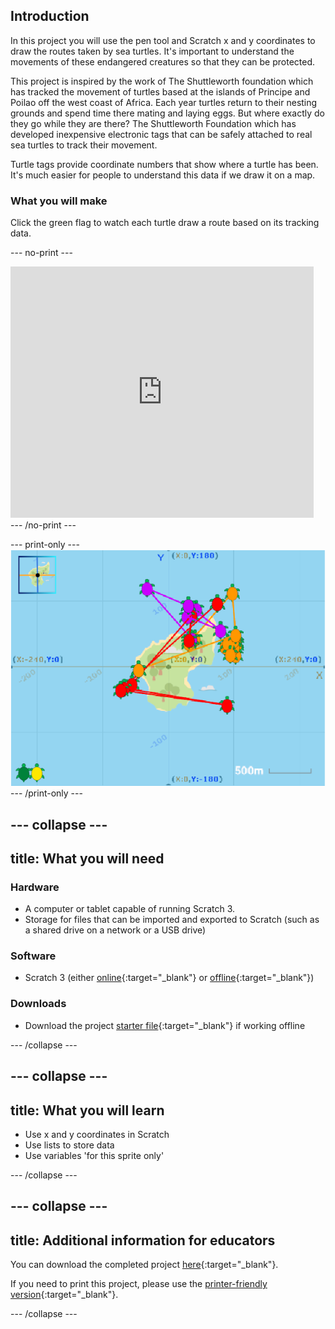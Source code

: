 ## Introduction

In this project you will use the pen tool and Scratch x and y coordinates to draw the routes taken by sea turtles. It's important to understand the movements of these endangered creatures so that they can be protected.

This project is inspired by the work of The Shuttleworth foundation which has tracked the movement of turtles based at the islands of Principe and Poilao off the west coast of Africa. Each year turtles return to their nesting grounds and spend time there mating and laying eggs. But where exactly do they go while they are there? The Shuttleworth Foundation which has developed inexpensive electronic tags that can be safely attached to real sea turtles to track their movement. 

Turtle tags provide coordinate numbers that show where a turtle has been. It's much easier for people to understand this data if we draw it on a map.

### What you will make

Click the green flag to watch each turtle draw a route based on its tracking data. 

--- no-print ---
<div class="scratch-preview">
<iframe src="https://scratch.mit.edu/projects/422092630/embed" allowtransparency="true" width="485" height="402" frameborder="0" scrolling="no" allowfullscreen></iframe>
</div>
--- /no-print ---

--- print-only ---
![Complete project](images/showcase_static.png)
--- /print-only ---

--- collapse ---
---
title: What you will need
---
### Hardware

+ A computer or tablet capable of running Scratch 3.
+ Storage for files that can be imported and exported to Scratch (such as a shared drive on a network or a USB drive)

### Software

+ Scratch 3 (either [online](https://scratch.mit.edu/){:target="_blank"} or [offline](https://scratch.mit.edu/download){:target="_blank"})

### Downloads

+ Download the project [starter file](http://rpf.io/p/en/projectName-go){:target="_blank"} if working offline

--- /collapse ---

--- collapse ---
---
title: What you will learn
---

+ Use x and y coordinates in Scratch
+ Use lists to store data
+ Use variables 'for this sprite only'

--- /collapse ---

--- collapse ---
---
title: Additional information for educators
---

You can download the completed project [here](http://rpf.io/p/en/projectName-get){:target="_blank"}.

If you need to print this project, please use the [printer-friendly version](https://projects.raspberrypi.org/en/projects/projectName/print){:target="_blank"}.

--- /collapse ---

